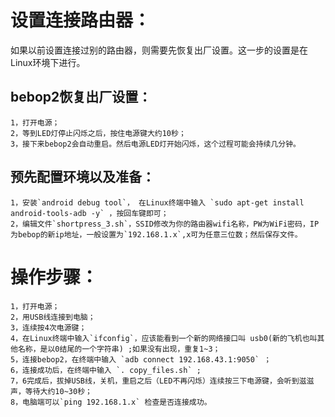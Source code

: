 

# 设置连接路由器：
如果以前设置连接过别的路由器，则需要先恢复出厂设置。这一步的设置是在Linux环境下进行。
## bebop2恢复出厂设置：
	1，打开电源；
	2，等到LED灯停止闪烁之后，按住电源键大约10秒；
	3，接下来bebop2会自动重启。然后电源LED灯开始闪烁，这个过程可能会持续几分钟。
## 预先配置环境以及准备：
	1，安装`android debug tool`， 在Linux终端中输入 `sudo apt-get install android-tools-adb -y` ，按回车键即可；
	2，编辑文件`shortpress_3.sh`，SSID修改为你的路由器wifi名称，PW为WiFi密码，IP为bebop的新ip地址，一般设置为`192.168.1.x`,x可为任意三位数；然后保存文件。
# 操作步骤：
	1，打开电源；
	2，用USB线连接到电脑；
	3，连续按4次电源键；
	4，在Linux终端中输入`ifconfig`，应该能看到一个新的网络接口叫 usb0(新的飞机也叫其他名称，是以0结尾的一个字符串) ;如果没有出现，重复1~3；
	5，连接bebop2，在终端中输入 `adb connect 192.168.43.1:9050` ；
	6，连接成功后，在终端中输入 `. copy_files.sh` ;
	7，6完成后，拔掉USB线，关机，重启之后（LED不再闪烁）连续按三下电源键，会听到滋滋声，等待大约10~30秒；
	8，电脑端可以`ping 192.168.1.x` 检查是否连接成功。
